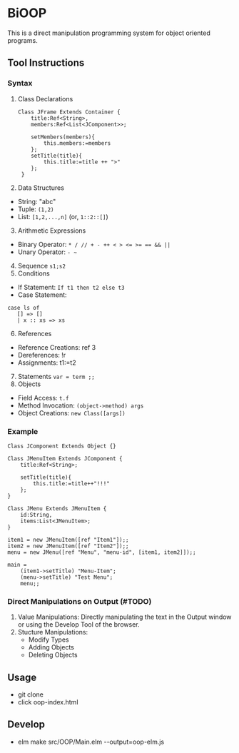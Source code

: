 # BiOOP

This is a direct manipulation programming system for object oriented programs.

## Tool Instructions
### Syntax
1. Class Declarations
   ```
   Class JFrame Extends Container {
       title:Ref<String>, 
       members:Ref<List<JComponent>>;

       setMembers(members){
           this.members:=members
       };
       setTitle(title){
           this.title:=title ++ ">"
       };
    }
    ```
2. Data Structures
- String: "abc"
- Tuple: `(1,2)`
- List: `[1,2,...,n]` (or, `1::2::[]`)

3. Arithmetic Expressions
- Binary Operator: `* / // + - ++ < > <= >= == && ||`
- Unary Operator: `- ~`

4. Sequence `s1;s2`
5. Conditions
- If Statement: `If t1 then t2 else t3`
- Case Statement:
```
case ls of
   [] => []
   | x :: xs => xs
```
6. References
- Reference Creations: ref 3
- Dereferences: !r
- Assignments: t1:=t2
7. Statements `var = term ;;`
8. Objects
- Field Access: `t.f`
- Method Invocation: `(object->method) args`
- Object Creations: `new Class([args])`

### Example
```
Class JComponent Extends Object {}

Class JMenuItem Extends JComponent {
    title:Ref<String>;

    setTitle(title){
        this.title:=title++"!!!"
    };
}

Class JMenu Extends JMenuItem {
    id:String, 
    items:List<JMenuItem>;
}

item1 = new JMenuItem([ref "Item1"]);;
item2 = new JMenuItem([ref "Item2"]);;
menu = new JMenu([ref "Menu", "menu-id", [item1, item2]]);;

main =
    (item1->setTitle) "Menu-Item";
    (menu->setTitle) "Test Menu";
    menu;;
```


### Direct Manipulations on Output (#TODO)
1. Value Manipulations: Directly manipulating the text in the Output window or using the Develop Tool of the browser.
2. Stucture Manipulations:
   - Modify Types
   - Adding Objects
   - Deleting Objects

## Usage
- git clone
- click oop-index.html

## Develop
- elm make src/OOP/Main.elm --output=oop-elm.js
